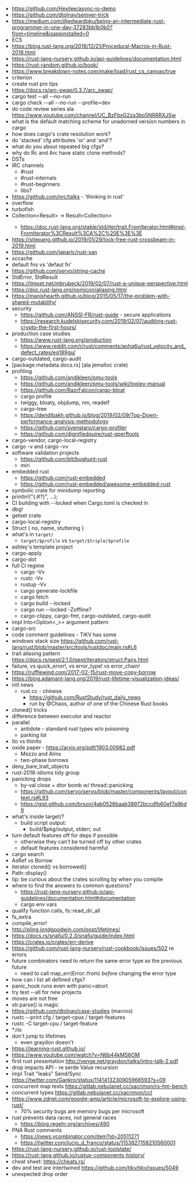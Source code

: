 - https://github.com/Hexilee/async-io-demo
- https://github.com/dtolnay/semver-trick
- https://medium.com/@edwardpku/being-an-intermediate-rust-programmer-in-one-day-37283bb1b0b0?from=timeline&isappinstalled=0
- ECS
- https://blog.rust-lang.org/2018/12/21/Procedural-Macros-in-Rust-2018.html
- https://rust-lang-nursery.github.io/api-guidelines/documentation.html
- https://rust-random.github.io/book/
- https://www.breakdown-notes.com/make/load/rust_cs_canvas/true
- criterion
- create rust pro tips
- https://docs.rs/arc-swap/0.3.7/arc_swap/
- cargo test --all --no-run
- cargo check --all --no-run --profile=dev
- do code review series ala https://www.youtube.com/channel/UC_BzFbxG2za3bp5NRRRXJSw
- what is the default matching scheme for unadorned version numbers in cargo
- how does cargo's crate resolution work?
- do 'stacked' cfg attributes 'or' and 'and'?
- what do you about repeated big cfgs?
- why do Rc and Arc have static clone methods?
- DSTs
- IRC channels
  - #rust
  - #rust-internals
  - #rust-beginners
  - libs?
- https://github.com/nrc/talks - 'thinking in rust'
- overflow
- turbofish
- Collection<Result<T>> -> Result<Collection<T>>
  - https://doc.rust-lang.org/stable/std/iter/trait.FromIterator.html#impl-FromIterator%3CResult%3CA%2C%20E%3E%3E
- https://stjepang.github.io/2019/01/29/lock-free-rust-crossbeam-in-2019.html
- https://github.com/japaric/rust-san
- sccache
- default fns vs 'defaut fn'
- https://github.com/servo/string-cache
- StdError, StdResult
- https://limpet.net/mbrubeck/2019/02/07/rust-a-unique-perspective.html
- https://doc.rust-lang.org/nomicon/aliasing.html
- https://manishearth.github.io/blog/2015/05/17/the-problem-with-shared-mutability/
- security
  - https://github.com/ANSSI-FR/rust-guide - secure applications
  - https://research.kudelskisecurity.com/2019/02/07/auditing-rust-crypto-the-first-hours/
- production case studies
  - https://www.rust-lang.org/production
  - https://www.reddit.com/r/rust/comments/aohq6u/rust_velocity_and_defect_rates/eg189gu/
- cargo-outdated, cargo-audit
- [package.metadata.docs.rs] (ala jemalloc crate)
- profiling
  - https://github.com/andikleen/pmu-tools
  - https://github.com/andikleen/pmu-tools/wiki/toplev-manual
  - https://github.com/RazrFalcon/cargo-bloat
  - cargo profile
  - twiggy, bloaty, objdump, nm, readelf
  - cargo-tree
  - https://dendibakh.github.io/blog/2019/02/09/Top-Down-performance-analysis-methodology
  - https://github.com/svenstaro/cargo-profiler
  - https://github.com/dignifiedquire/rust-gperftools
- cargo-vendor, cargo-local-registry
- cargo -v and cargo -vv
- software validation projects
  - https://github.com/blt/bughunt-rust
  - miri
- embedded rust
  - https://github.com/rust-embedded
  - https://github.com/rust-embedded/awesome-embedded-rust
- symbolic crate for minidump reporting
- println!("{:#?}", ...);
- CI building with --locked when Cargo.toml is checked in
- dbg!
- getset crate
- cargo-local-registry
- Struct { no, name, stuttering }
- what's in `target/`
  - `target/$profile` vs `target/$triple/$profile`
- ashley's template project
- cargo-apply
- cargo-dot
- full CI regime
  - cargo -Vv
  - rustc -Vv
  - rustup -Vv
  - cargo generate-lockfile
  - cargo fetch
  - cargo build --locked
  - cargo run --locked -Zoffline?
  - cargo-clippy, cargo-fmt, cargo-outdated, cargo-audit
- impl Into<Option<_>> argument pattern
- cargo-src
- code comment guidelines - TiKV has some
- windows stack size https://github.com/rust-lang/rust/blob/master/src/tools/rustdoc/main.rs#L6
- trait aliasing pattern https://docs.rs/pest/2.1.0/pest/iterators/struct.Pairs.html
- failure, vs quick_error!, vs error_type! vs error_chain!
- https://rufflewind.com/2017-02-15/rust-move-copy-borrow
- https://blog.adamant-lang.org/2019/rust-lifetime-visualization-ideas/
- intl news
  - rust.cc - chinese
    - https://github.com/RustStudy/rust_daily_news
    - run by @Chaos, author of one of the Chinese Rust books
- cloned() tricks
- difference between executor and reactor
- parallel
  - antidote - standard rust types w/o poisoning
  - parking lot
- lto vs thinlto
- oxide paper - https://arxiv.org/pdf/1903.00982.pdf
  - Mezzo and Alms
  - two-phase borrows
- deny_bare_trait_objects
- rust-2018-idioms tidy group
- panicking drops
  - by-val close + dtor bomb w/ thread::panicking
  - https://github.com/servo/servo/blob/master/components/layout/context.rs#L93
  - https://gist.github.com/brson/4ab0526baab38972bccdfb60ef7a9bd9
- what's inside target/?
  - build script output:
    - build/$pkg/output, stderr, out
- turn default features off for deps if possible
  - otherwise they can't be turned off by other crates
  - default features considered harmful
- cargo search
- AsRef vs Borrow
- iterator cloned() vs borrowed()
- Path::display()
- tip: be curious about the crates scrolling by when you compile
- where to find the answers to common questions?
  - https://rust-lang-nursery.github.io/api-guidelines/documentation.html#documentation
  - cargo env vars
- qualify function calls, fs::read_dir_all
- fs_extra
- compile_error!
- http://pling.jondgoodwin.com/post/lifetimes/
- https://docs.rs/snafu/0.2.3/snafu/guide/index.html
- https://crates.io/crates/err-derive
- https://github.com/rust-lang-nursery/rust-cookbook/issues/502 re errors
- future combinators need to return the same error type as the previous future
  - need to call map_err(Error::from) _before_ changing the error type
- how can i list all defined cfgs?
- panic_hook runs even with panic=abort
- try test --all for new projects
- moves are not free
- str.parse() is magic
- https://github.com/dtolnay/case-studies (macros)
- rustc --print cfg / target-cpus / target-features
- rustc -C target-cpu / target-feature
- *.rlo
- don't jump to lifetimes
  - even graydon doesn't
- https://learning-rust.github.io/
- https://www.youtube.com/watch?v=N6b44kMS6OM
- first rust presentation http://venge.net/graydon/talks/intro-talk-2.pdf
- drop impacts API - re serde Value recursion
- impl Trait "leaks" Send/Sync https://twitter.com/Gankro/status/1141413230905966593?s=09
- concurrent map tests https://gitlab.nebulanet.cc/xacrimon/rs-hm-bench
- concurrent types https://gitlab.nebulanet.cc/xacrimon/ccl
- https://www.zdnet.com/google-amp/article/microsoft-to-explore-using-rust/
  - 70% security bugs are memory bugs per microsoft
- rust prevents data races, not general races
  - https://blog.regehr.org/archives/490
- PNA Rust comments
  - https://news.ycombinator.com/item?id=20511271
  - https://twitter.com/lucio_d_franco/status/1153827158210560001
- https://rust-lang-nursery.github.io/rust-toolstate/
- https://rust-lang.github.io/rustup-components-history/
- cheat sheet: https://cheats.rs/
- dev and test are intertwined https://github.com/tikv/tikv/issues/5049
- unexpected drop order
